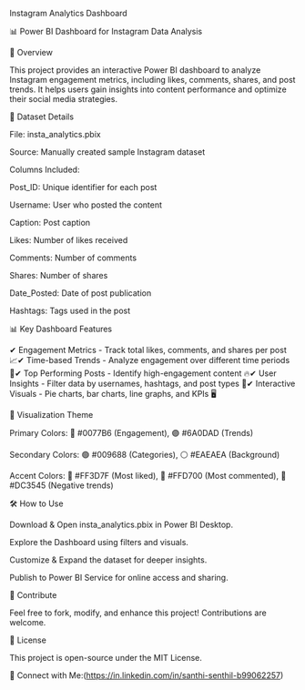 Instagram Analytics Dashboard

📊 Power BI Dashboard for Instagram Data Analysis

🚀 Overview

This project provides an interactive Power BI dashboard to analyze Instagram engagement metrics, including likes, comments, shares, and post trends. It helps users gain insights into content performance and optimize their social media strategies.

📂 Dataset Details

File: insta_analytics.pbix

Source: Manually created sample Instagram dataset

Columns Included:

Post_ID: Unique identifier for each post

Username: User who posted the content

Caption: Post caption

Likes: Number of likes received

Comments: Number of comments

Shares: Number of shares

Date_Posted: Date of post publication

Hashtags: Tags used in the post

📊 Key Dashboard Features

✔ Engagement Metrics - Track total likes, comments, and shares per post 📈✔ Time-based Trends - Analyze engagement over different time periods 📆✔ Top Performing Posts - Identify high-engagement content 🔥✔ User Insights - Filter data by usernames, hashtags, and post types 👤✔ Interactive Visuals - Pie charts, bar charts, line graphs, and KPIs 🖥️

🎨 Visualization Theme

Primary Colors: 🔵 #0077B6 (Engagement), 🟣 #6A0DAD (Trends)

Secondary Colors: 🟢 #009688 (Categories), ⚪ #EAEAEA (Background)

Accent Colors: 💖 #FF3D7F (Most liked), 🌟 #FFD700 (Most commented), 🔴 #DC3545 (Negative trends)

🛠️ How to Use

Download & Open insta_analytics.pbix in Power BI Desktop.

Explore the Dashboard using filters and visuals.

Customize & Expand the dataset for deeper insights.

Publish to Power BI Service for online access and sharing.

📢 Contribute

Feel free to fork, modify, and enhance this project! Contributions are welcome.

📝 License

This project is open-source under the MIT License.

🔗 Connect with Me:(https://in.linkedin.com/in/santhi-senthil-b99062257)

